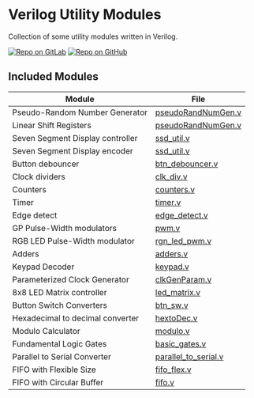 # Verilog Utility Modules

Collection of some utility modules written in Verilog.

[![Repo on GitLab](https://img.shields.io/badge/repo-GitLab-6C488A.svg)](https://gitlab.com/suoglu/verilog-utilty-modules)
[![Repo on GitHub](https://img.shields.io/badge/repo-GitHub-3D76C2.svg)](https://github.com/suoglu/Verilog-Utilty-Modules)

## Included Modules

|   Module   | File |
| ------ | ------ |
| Pseudo-Random  Number Generator | [pseudoRandNumGen.v](Modules/pseudoRandNumGen.v) |
| Linear Shift Registers | [pseudoRandNumGen.v](Modules/pseudoRandNumGen.v) |
| Seven Segment Display controller | [ssd_util.v](Modules/ssd_util.v) |
| Seven Segment Display encoder | [ssd_util.v](Modules/ssd_util.v) |
| Button debouncer | [btn_debouncer.v](Modules/btn_debouncer.v) |
| Clock dividers | [clk_div.v](Modules/clk_div.v) |
| Counters | [counters.v](Modules/counters.v) |
| Timer | [timer.v](Modules/timer.v) |
| Edge detect | [edge_detect.v](Modules/edge_detect.v) |
| GP Pulse-Width modulators | [pwm.v](Modules/pwm.v) |
| RGB LED Pulse-Width modulator | [rgn_led_pwm.v](Modules/rgn_led_pwm.v) |
| Adders | [adders.v](Modules/adders.v) |
| Keypad Decoder | [keypad.v](Modules/keypad.v) |
| Parameterized Clock Generator | [clkGenParam.v](Modules/clkGenParam.v) |
| 8x8 LED Matrix controller | [led_matrix.v](Modules/led_matrix.v) |
| Button Switch Converters | [btn_sw.v](Modules/btn_sw.v) |
| Hexadecimal to decimal converter | [hextoDec.v](Modules/hextoDec.v) |
| Modulo Calculator | [modulo.v](Modules/modulo.v) |
| Fundamental Logic Gates| [basic_gates.v](Modules/basic_gates.v) |
| Parallel to Serial Converter | [parallel_to_serial.v](Modules/parallel_to_serial.v) |
| FIFO with Flexible Size | [fifo_flex.v](Modules/fifo_flex.v) |
| FIFO with Circular Buffer | [fifo.v](Modules/fifo.v) |
